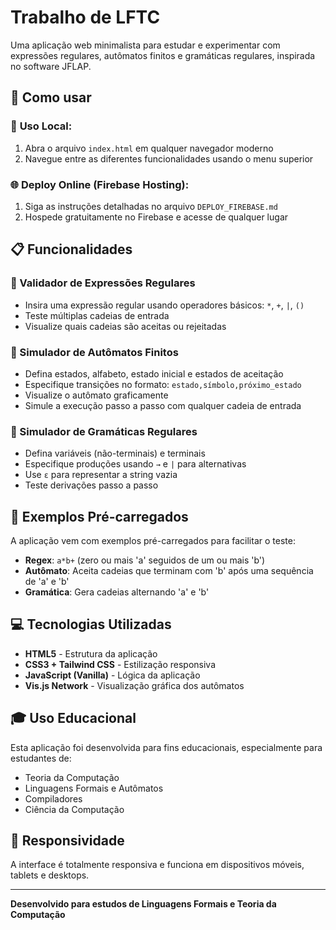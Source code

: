 # Trabalho de LFTC

Uma aplicação web minimalista para estudar e experimentar com expressões regulares, autômatos finitos e gramáticas regulares, inspirada no software JFLAP.

## 🚀 Como usar

### 📱 **Uso Local:**
1. Abra o arquivo `index.html` em qualquer navegador moderno
2. Navegue entre as diferentes funcionalidades usando o menu superior

### 🌐 **Deploy Online (Firebase Hosting):**
1. Siga as instruções detalhadas no arquivo `DEPLOY_FIREBASE.md`
2. Hospede gratuitamente no Firebase e acesse de qualquer lugar

## 📋 Funcionalidades

### 🔹 Validador de Expressões Regulares
- Insira uma expressão regular usando operadores básicos: `*`, `+`, `|`, `()`
- Teste múltiplas cadeias de entrada
- Visualize quais cadeias são aceitas ou rejeitadas

### 🔹 Simulador de Autômatos Finitos
- Defina estados, alfabeto, estado inicial e estados de aceitação
- Especifique transições no formato: `estado,símbolo,próximo_estado`
- Visualize o autômato graficamente
- Simule a execução passo a passo com qualquer cadeia de entrada

### 🔹 Simulador de Gramáticas Regulares
- Defina variáveis (não-terminais) e terminais
- Especifique produções usando `→` e `|` para alternativas
- Use `ε` para representar a string vazia
- Teste derivações passo a passo

## 🎯 Exemplos Pré-carregados

A aplicação vem com exemplos pré-carregados para facilitar o teste:

- **Regex**: `a*b+` (zero ou mais 'a' seguidos de um ou mais 'b')
- **Autômato**: Aceita cadeias que terminam com 'b' após uma sequência de 'a' e 'b'
- **Gramática**: Gera cadeias alternando 'a' e 'b'

## 💻 Tecnologias Utilizadas

- **HTML5** - Estrutura da aplicação
- **CSS3 + Tailwind CSS** - Estilização responsiva
- **JavaScript (Vanilla)** - Lógica da aplicação
- **Vis.js Network** - Visualização gráfica dos autômatos

## 🎓 Uso Educacional

Esta aplicação foi desenvolvida para fins educacionais, especialmente para estudantes de:
- Teoria da Computação
- Linguagens Formais e Autômatos
- Compiladores
- Ciência da Computação

## 📱 Responsividade

A interface é totalmente responsiva e funciona em dispositivos móveis, tablets e desktops.

---

**Desenvolvido para estudos de Linguagens Formais e Teoria da Computação**
